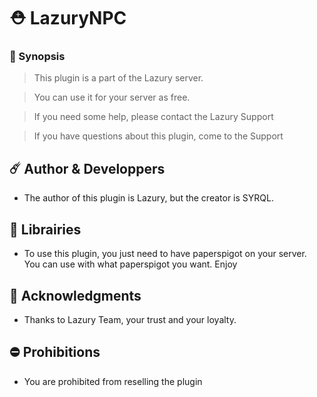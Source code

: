 # ⛑️ LazuryNPC

### 🧭 Synopsis

> This plugin is a part of the Lazury server.

>  You can use it for your server as free.

>  If you need some help, please contact the Lazury Support

> If you have questions about this plugin, come to the Support

## ☄️ Author & Developpers

- The author of this plugin is Lazury, but the creator is SYRQL.

## 🔰 Librairies

- To use this plugin, you just need to have paperspigot on your server. You can use with what paperspigot you want. Enjoy

## 🌌 Acknowledgments

- Thanks to Lazury Team, your trust and your loyalty.

## ⛔ Prohibitions

- You are prohibited from reselling the plugin
